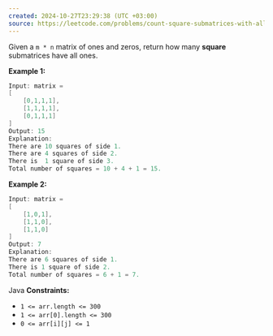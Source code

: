 ```yaml
---
created: 2024-10-27T23:29:38 (UTC +03:00)
source: https://leetcode.com/problems/count-square-submatrices-with-all-ones/description/?envType=daily-question&envId=2024-10-27
---
```

Given a `m * n` matrix of ones and zeros, return how many **square** submatrices have all ones.


**Example 1:**

``` Java
Input: matrix =
[
    [0,1,1,1],
    [1,1,1,1],
    [0,1,1,1]
]
Output: 15
Explanation: 
There are 10 squares of side 1.
There are 4 squares of side 2.
There is  1 square of side 3.
Total number of squares = 10 + 4 + 1 = 15.
```


**Example 2:**

``` Java
Input: matrix = 
[
    [1,0,1],
    [1,1,0],
    [1,1,0]
]
Output: 7
Explanation: 
There are 6 squares of side 1.  
There is 1 square of side 2. 
Total number of squares = 6 + 1 = 7.
```

 Java
**Constraints:**

-   `1 <= arr.length <= 300`
-   `1 <= arr[0].length <= 300`
-   `0 <= arr[i][j] <= 1`
